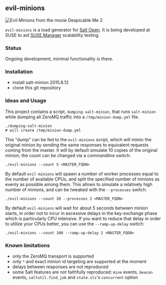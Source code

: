 ## evil-minions

![Evil Minions from the movie Despicable Me 2](https://vignette3.wikia.nocookie.net/despicableme/images/5/52/Screenshot_2016-02-10-01-09-16.jpg/revision/latest?cb=20161028002525)

`evil-minions` is a load generator for [Salt Open](https://saltstack.com/salt-open-source/). It is being developed at SUSE to aid [SUSE Manager](https://www.suse.com/products/suse-manager/) scalability testing.

### Status

Ongoing development, minimal functionality is there.

### Installation

 - install salt-minion 2015.8.12
 - clone this git repository

### Ideas and Usage

This project contains a script, `dumping-salt-minion`, that runs `salt-minion` while dumping all ZeroMQ traffic into a `/tmp/minion-dump.yml` file.

```
./dumping-salt-minion
# will create /tmp/minion-dump.yml
```

This "dump" can be fed to the `evil-minions` script, which will mimic the original minion by sending the same responses to equivalent requests coming from the master. It will by default simulate 10 copies of the original minion; the count can be changed via a commandline switch:

```
./evil-minions --count 5 <MASTER_FQDN>
```

By default `evil-minions` will spawn a number of worker processes equal to the number of available CPUs, and split the specified number of minions as evenly as possible among them. This allows to simulate a relatively high number of minions, and can be tweaked with the `--processes` switch:

```
./evil-minions --count 20 --processes 2 <MASTER_FQDN>
```

By default `evil-minions` will wait for about 5 seconds between minion starts, in order not to incur in excessive delays in the key-exchange phase which is particularly CPU intensive. If you want to reduce that delay in order to utilize your CPUs better, you can use the `--ramp-up-delay` switch:

```
./evil-minions --count 100 --ramp-up-delay 2 <MASTER_FQDN>
```

### Known limitations
 - only the ZeroMQ transport is supported
 - only `*` and exact minion id targeting are supported at the moment
 - delays between responses are not reproduced
 - some Salt features are not faithfully reproduced: `mine` events, `beacon` events, `saltutil.find_job` and `state.sls`'s `concurrent` option
